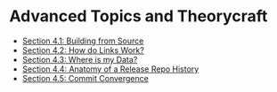 Advanced Topics and Theorycraft
===============================

- [Section 4.1: Building from Source](4.1-building-from-source.md)
- [Section 4.2: How do Links Work?](4.2-how-do-links-work.md)
- [Section 4.3: Where is my Data?](4.3-where-is-my-data.md)
- [Section 4.4: Anatomy of a Release Repo History](4.4-anatomy-of-releases-repo-history.md)
- [Section 4.5: Commit Convergence](4.5-commit-convergence.md)


